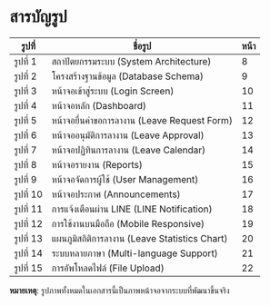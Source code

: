 # สารบัญรูป

| รูปที่ | ชื่อรูป | หน้า |
|--------|---------|------|
| รูปที่ 1 | สถาปัตยกรรมระบบ (System Architecture) | 8 |
| รูปที่ 2 | โครงสร้างฐานข้อมูล (Database Schema) | 9 |
| รูปที่ 3 | หน้าจอเข้าสู่ระบบ (Login Screen) | 10 |
| รูปที่ 4 | หน้าจอหลัก (Dashboard) | 11 |
| รูปที่ 5 | หน้าจอยื่นคำขอการลางาน (Leave Request Form) | 12 |
| รูปที่ 6 | หน้าจออนุมัติการลางาน (Leave Approval) | 13 |
| รูปที่ 7 | หน้าจอปฏิทินการลางาน (Leave Calendar) | 14 |
| รูปที่ 8 | หน้าจอรายงาน (Reports) | 15 |
| รูปที่ 9 | หน้าจอจัดการผู้ใช้ (User Management) | 16 |
| รูปที่ 10 | หน้าจอประกาศ (Announcements) | 17 |
| รูปที่ 11 | การแจ้งเตือนผ่าน LINE (LINE Notification) | 18 |
| รูปที่ 12 | การใช้งานบนมือถือ (Mobile Responsive) | 19 |
| รูปที่ 13 | แผนภูมิสถิติการลางาน (Leave Statistics Chart) | 20 |
| รูปที่ 14 | ระบบหลายภาษา (Multi-language Support) | 21 |
| รูปที่ 15 | การอัพโหลดไฟล์ (File Upload) | 22 |

**หมายเหตุ**: รูปภาพทั้งหมดในเอกสารนี้เป็นภาพหน้าจอจากระบบที่พัฒนาขึ้นจริง
